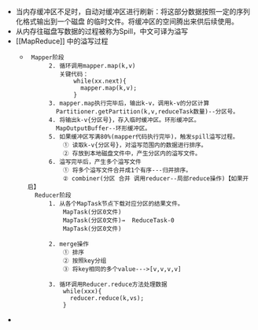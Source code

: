 - 当内存缓冲区不足时，自动对缓冲区进行刷新：将这部分数据按照一定的序列化格式输出到一个磁盘 的临时文件。将缓冲区的空间腾出来供后续使用。
- 从内存往磁盘写数据的过程被称为Spill，中文可译为溢写
- [[MapReduce]] 中的溢写过程
	- ```
	   Mapper阶段
	        2. 循环调用mapper.map(k,v)
	           关键代码：
	               while(xx.next){
	                 mapper.map(k,v);
	               }
	        3. mapper.map执行完毕后，输出k-v，调用k-v的分区计算
	          Partitioner.getPartition(k,v,reduceTask数量)--分区号。
	        4. 将输出k-v{分区号}，存入临时缓冲区。环形缓冲区。
	          MapOutputBuffer--环形缓冲区。
	        5. 如果缓冲区写满80%(mapper代码执行完毕)，触发spill溢写过程。
	            ① 读取k-v{分区号}，对溢写范围内的数据进行排序。
	            ② 存放到本地磁盘文件中，产生分区内的溢写文件。
	        6. 溢写完毕后，产生多个溢写文件
	            ① 将多个溢写文件合并成1个有序---归并排序。
	            ② combiner(分区 合并 调用reducer--局部reduce操作)【如果开启】
	    Reducer阶段 
	        1. 从各个MapTask节点下载对应分区的结果文件。
	            MapTask(分区0文件)
	            MapTask(分区0文件)→  ReduceTask-0
	            MapTask(分区0文件)
	            
	        2. merge操作
	            ① 排序
	            ② 按照key分组
	            ③ 将key相同的多个value--->[v,v,v,v]
	            
	        3. 循环调用Reducer.reduce方法处理数据
	            while(xxx){
	              reducer.reduce(k,vs);
	            } 
	  
	  ```
-